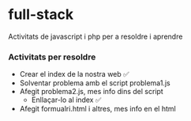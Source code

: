 # full-stack

Activitats de javascript i php per a resoldre i aprendre

### Activitats per resoldre

- Crear el index de la nostra web ✅
- Solventar problema amb el script problema1.js
- Afegit problema2.js, mes info dins del script
  - Enllaçar-lo al index ✅
- Afegit formualri.html i altres, mes info en el html

